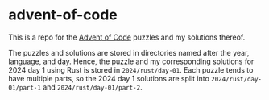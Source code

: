 # advent-of-code

This is a repo for the [Advent of Code](https://adventofcode.com) puzzles and my solutions thereof.

The puzzles and solutions are stored in directories named after the year, language, and day. Hence, the puzzle and my corresponding solutions for 2024 day 1 using Rust is stored in `2024/rust/day-01`. Each puzzle tends to have multiple parts, so the 2024 day 1 solutions are split into `2024/rust/day-01/part-1` and `2024/rust/day-01/part-2`.
